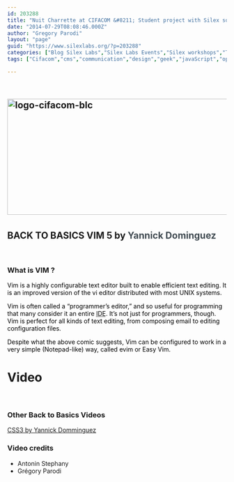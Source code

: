 ```yaml
---
id: 203288
title: "Nuit Charrette at CIFACOM &#8211; Student project with Silex software"
date: "2014-07-29T08:08:46.000Z"
author: "Gregory Parodi"
layout: "page"
guid: "https://www.silexlabs.org/?p=203288"
categories: ["Blog Silex Labs","Silex Labs Events","Silex workshops","The Blog"]
tags: ["Cifacom","cms","communication","design","geek","javaScript","open source","silex labs","site internet"]

---
```

<h2 dir="ltr">
  <a href="http://localhost:8080/wp-content/uploads/2014/04/Atelier-vim-avril2014-bandeau.png"><br class="Apple-interchange-newline" /></a><a href="http://localhost:8080/wp-content/uploads/2013/11/logo-cifacom-blc1.jpg"><img class="aligncenter wp-image-180284 size-full" src="http://localhost:8080/wp-content/uploads/2013/11/logo-cifacom-blc1.jpg" alt="logo-cifacom-blc" width="769" height="266" srcset="http://localhost:8080/wp-content/uploads/2013/11/logo-cifacom-blc1.jpg 769w, http://localhost:8080/wp-content/uploads/2013/11/logo-cifacom-blc1-300x104.jpg 300w, http://localhost:8080/wp-content/uploads/2013/11/logo-cifacom-blc1-768x266.jpg 768w" sizes="(max-width: 769px) 100vw, 769px" /></a><a href="http://localhost:8080/wp-content/uploads/2014/04/Atelier-vim-avril2014-bandeau.png"><br /> </a>
</h2>

<h2 dir="ltr">
  BACK TO BASICS VIM 5 by <span style="color: #414b52;">Yannick Dominguez</span>
</h2>

&nbsp;

<h3 dir="ltr">
  What is VIM ?
</h3>

<p style="color: #000000;">
  Vim is a highly configurable text editor built to enable efficient text editing. It is an improved version of the vi editor distributed with most UNIX systems.
</p>

<p style="color: #000000;">
  Vim is often called a &#8220;programmer&#8217;s editor,&#8221; and so useful for programming that many consider it an entire <abbr title="integrated<br /><br /><br /><br />
development environment">IDE</abbr>. It&#8217;s not just for programmers, though. Vim is perfect for all kinds of text editing, from composing email to editing configuration files.
</p>

<p style="color: #000000;">
  Despite what the above comic suggests, Vim can be configured to work in a very simple (Notepad-like) way, called evim or Easy Vim.
</p>

<div>
  <h1 dir="ltr">
    Video
  </h1>

  <p>
    &nbsp;
  </p>
</div>

### Other Back to Basics Videos

[CSS3 by Yannick Domminguez](https://www.silexlabs.org/back-to-basics-css3-by-yannick-dominguez/)

<div>
  <h3>
    Video credits
  </h3>

  <ul>
    <li>
      Antonin Stephany
    </li>
    <li>
      Grégory Parodi
    </li>
  </ul>

  <h2 dir="ltr">
     <a href="http://localhost:8080/wp-content/uploads/2014/04/Atelier-vim-avril2014-carre.png"><br /> </a>
  </h2>
</div>
























